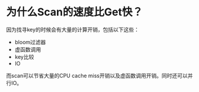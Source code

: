 
# 为什么Scan的速度比Get快？
因为找寻key的时候会有大量的计算开销，包括以下这些：
* bloom过滤器
* 虚函数调用
* key比较
* IO

而scan可以节省大量的CPU cache miss开销以及虚函数调用开销。同时还可以并行IO。